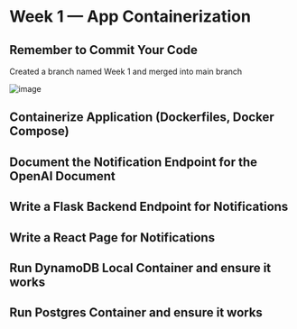 # Week 1 — App Containerization


## Remember to Commit Your Code
Created a branch named Week 1 and merged into main branch

![image](https://user-images.githubusercontent.com/96145786/221734992-e104d2e0-e03d-4be7-ab40-f76d89922156.png)




## Containerize Application (Dockerfiles, Docker Compose)

## Document the Notification Endpoint for the OpenAI Document	
## Write a Flask Backend Endpoint for Notifications
## Write a React Page for Notifications	
## Run DynamoDB Local Container and ensure it works	
## Run Postgres Container and ensure it works
